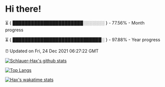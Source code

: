 # Hi there!

⏳ { ███████████████████████░░░░░░░ } - 77.56% - Month progress

⏳ { █████████████████████████████░ } - 97.88% - Year progress

⏰ Updated on Fri, 24 Dec 2021 06:27:22 GMT


[![Schlauer-Hax's github stats](https://github-readme-stats.vercel.app/api?username=Schlauer-Hax&show_icons=true&theme=dark&count_private=true)](https://github.com/Schlauer-Hax)


[![Top Langs](https://github-readme-stats.vercel.app/api/top-langs/?username=Schlauer-Hax&layout=compact&theme=dark)](https://github.com/Schlauer-Hax?tab=repositories)


[![Hax's wakatime stats](https://github-readme-stats.vercel.app/api/wakatime?username=Hax&theme=dark)](https://wakatime.com/@Hax)

